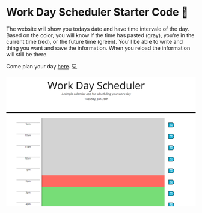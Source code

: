 # Work Day Scheduler Starter Code 📅

The website will show you todays date and have time intervale of the day. Based on the color, you will know if the time has pasted (gray), you're in the current time (red), or the future time (green). You'll be able to write and thing you want and save the information. When you reload the information will still be there.

Come plan your day [here](https://esmy101.github.io/planning-my-day/). 💻

![A hour planner](./docs/image/planner.png)